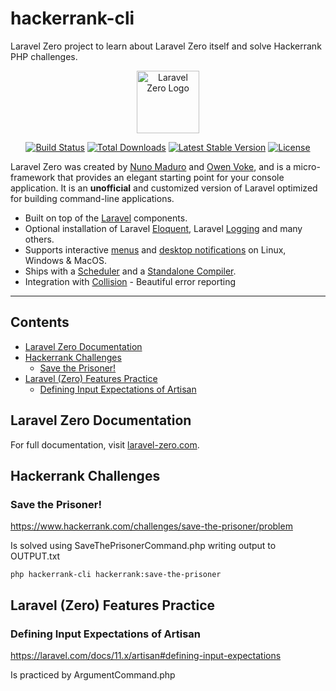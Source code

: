 # hackerrank-cli
Laravel Zero project to learn about Laravel Zero itself and solve Hackerrank PHP challenges.

<p align="center">
    <img title="Laravel Zero" height="100" src="https://raw.githubusercontent.com/laravel-zero/docs/master/images/logo/laravel-zero-readme.png" alt="Laravel Zero Logo" />
</p>

<p align="center">
  <a href="https://github.com/laravel-zero/framework/actions"><img src="https://github.com/laravel-zero/laravel-zero/actions/workflows/tests.yml/badge.svg" alt="Build Status" /></a>
  <a href="https://packagist.org/packages/laravel-zero/framework"><img src="https://img.shields.io/packagist/dt/laravel-zero/framework.svg" alt="Total Downloads" /></a>
  <a href="https://packagist.org/packages/laravel-zero/framework"><img src="https://img.shields.io/packagist/v/laravel-zero/framework.svg?label=stable" alt="Latest Stable Version" /></a>
  <a href="https://packagist.org/packages/laravel-zero/framework"><img src="https://img.shields.io/packagist/l/laravel-zero/framework.svg" alt="License" /></a>
</p>

Laravel Zero was created by [Nuno Maduro](https://github.com/nunomaduro) and [Owen Voke](https://github.com/owenvoke), and is a micro-framework that provides an elegant starting point for your console application. It is an **unofficial** and customized version of Laravel optimized for building command-line applications.

- Built on top of the [Laravel](https://laravel.com) components.
- Optional installation of Laravel [Eloquent](https://laravel-zero.com/docs/database/), Laravel [Logging](https://laravel-zero.com/docs/logging/) and many others.
- Supports interactive [menus](https://laravel-zero.com/docs/build-interactive-menus/) and [desktop notifications](https://laravel-zero.com/docs/send-desktop-notifications/) on Linux, Windows & MacOS.
- Ships with a [Scheduler](https://laravel-zero.com/docs/task-scheduling/) and  a [Standalone Compiler](https://laravel-zero.com/docs/build-a-standalone-application/).
- Integration with [Collision](https://github.com/nunomaduro/collision) - Beautiful error reporting

------
## Contents
- [Laravel Zero Documentation](#laravel-zero-documentation)
- [Hackerrank Challenges](#hackerrank-challenges)
  - [Save the Prisoner!](#save-the-prisoner)
- [Laravel (Zero) Features Practice](#laravel-zero-features-practice)
  - [Defining Input Expectations of Artisan](#defining-input-expectations-of-artisan)
## Laravel Zero Documentation

For full documentation, visit [laravel-zero.com](https://laravel-zero.com/).

## Hackerrank Challenges
### Save the Prisoner!
https://www.hackerrank.com/challenges/save-the-prisoner/problem

Is solved using SaveThePrisonerCommand.php writing output to OUTPUT.txt

`php hackerrank-cli hackerrank:save-the-prisoner`
## Laravel (Zero) Features Practice
### Defining Input Expectations of Artisan
https://laravel.com/docs/11.x/artisan#defining-input-expectations

Is practiced by ArgumentCommand.php
